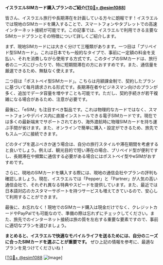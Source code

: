 **イスラエルSIMカード購入プランのご紹介[[TG💪+ @esim1088](https://t.me/s/esim1088)]**

皆さん、イスラエル旅行や長期滞在を計画している方々に朗報です！イスラエルでは現地のSIMカードを購入することで、スマートフォンやタブレットでの高速インターネット接続が可能です。この記事では、イスラエルで利用できる主要なSIMカードプランとその特徴について詳しくご紹介します。

まず、現地SIMカードには大きく分けて三種類があります。一つ目は「プリペイド型SIMカード」。これは日本でも一般的なタイプで、事前に一定額の料金を支払い、それを消費しながら使用する方式です。このタイプのSIMカードは、旅行者のニーズにぴったりで、特に短期間滞在の方におすすめです。また、通信量を厳選できるため、無駄なく使えます。

二つ目は「ポストペイ型SIMカード」。こちらは月額課金制で、契約したプランに基づいて毎月請求される形式です。長期滞在者やビジネスマン向けのプランが多く、追加でデータ容量を増やすことも可能です。ただし、契約手続きが若干複雑になる場合があるため、注意が必要です。

最後に、「eSIM」も注目すべき製品です。これは物理的なカードではなく、スマートフォンやデバイス内に直接インストールできる電子SIMカードです。現在では多くの最新端末でサポートされており、海外渡航時に物理SIMカードを持ち運ぶ手間が省けます。また、オンラインで簡単に購入・設定ができるため、旅先でもスムーズに接続できます。

どのタイプを選ぶべきか迷う場合は、自分の旅行スタイルや滞在期間を考慮すると良いでしょう。例えば、観光目的で短い滞在の場合、プリペイド型が便利ですし、長期滞在や頻繁に通信する必要がある場合にはポストペイ型やeSIMがおすすめです。

さらに、現地のSIMカードを購入する際には、現地の通信会社やプランの評判も確認しましょう。現在、イスラエルでは「Pepper」と「Partner」が人気の高い通信会社で、それぞれ異なる特典やスピードを提供しています。また、最近では日本語対応のカスタマーサポートを持つサービスも増えてきているので、安心して利用することができます。

最後に、お忘れなく！現地でのSIMカード購入は現金だけでなく、クレジットカードやPayPalでも可能なので、準備の際は忘れずにチェックしてください。また、旅先でのインターネット接続は旅の質を左右する重要な要素ですので、事前に適切なプランを選びましょう。

**まとめると、イスラエルで快適なモバイルライフを送るためには、自分のニーズに合ったSIMカードを選ぶことが重要です。** ぜひ上記の情報を参考に、最適なプランを見つけてくださいね！

[[TG💪+ @esim1088](https://t.me/s/esim1088) ![Image](https://i.postimg.cc/Y0z9fWf4/image.png)]